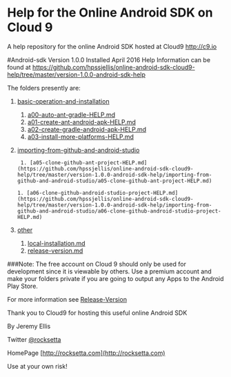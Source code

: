 # Help for the Online Android SDK on Cloud 9
A help repository for the online Android SDK hosted at Cloud9 http://c9.io


#Android-sdk Version 1.0.0
Installed April 2016 Help Information can be found at https://github.com/hpssjellis/online-android-sdk-cloud9-help/tree/master/version-1.0.0-android-sdk-help

The folders presently are:

1. [basic-operation-and-installation](https://github.com/hpssjellis/online-android-sdk-cloud9-help/tree/master/version-1.0.0-android-sdk-help/basic-operation-and-installation)
   1. [a00-auto-ant-gradle-HELP.md](https://github.com/hpssjellis/online-android-sdk-cloud9-help/tree/master/version-1.0.0-android-sdk-help/basic-operation-and-installation/a00-auto-ant-gradle-HELP.md)
   1. [a01-create-ant-android-apk-HELP.md](https://github.com/hpssjellis/online-android-sdk-cloud9-help/tree/master/version-1.0.0-android-sdk-help/basic-operation-and-installation/a01-create-ant-android-apk-HELP.md)
   1. [a02-create-gradle-android-apk-HELP.md](https://github.com/hpssjellis/online-android-sdk-cloud9-help/blob/master/version-1.0.0-android-sdk-help/basic-operation-and-installation/a02-create-gradle-android-apk-HELP.md)
   1. [a03-install-more-platforms-HELP.md](https://github.com/hpssjellis/online-android-sdk-cloud9-help/tree/master/version-1.0.0-android-sdk-help/basic-operation-and-installation/a03-install-more-platforms-HELP.md)






1. [importing-from-github-and-android-studio](https://github.com/hpssjellis/online-android-sdk-cloud9-help/tree/master/version-1.0.0-android-sdk-help/importing-from-github-and-android-studio)

        1. [a05-clone-github-ant-project-HELP.md](https://github.com/hpssjellis/online-android-sdk-cloud9-help/tree/master/version-1.0.0-android-sdk-help/importing-from-github-and-android-studio/a05-clone-github-ant-project-HELP.md)

       1. [a06-clone-github-android-studio-project-HELP.md](https://github.com/hpssjellis/online-android-sdk-cloud9-help/tree/master/version-1.0.0-android-sdk-help/importing-from-github-and-android-studio/a06-clone-github-android-studio-project-HELP.md)


1. [other](https://github.com/hpssjellis/online-android-sdk-cloud9-help/tree/master/version-1.0.0-android-sdk-help/other)

   1. [local-installation.md](https://github.com/hpssjellis/online-android-sdk-cloud9-help/tree/master/version-1.0.0-android-sdk-help/other/local-installation.md)
   1. [release-version.md](https://github.com/hpssjellis/online-android-sdk-cloud9-help/tree/master/version-1.0.0-android-sdk-help/other/release-version.md)



###Note: The free account on Cloud 9 should only be used for development since it is viewable by others. Use a premium account and make your folders private if you are going to output any Apps to the Android Play Store. 

For more information see [Release-Version](https://github.com/hpssjellis/online-android-sdk-cloud9-help/blob/master/version-1.0.0-android-sdk-help/other/release-version.md)  


Thank you to Cloud9 for hosting this useful online Android SDK

By Jeremy Ellis

Twitter [@rocksetta](https://twitter.com/rocksetta)

HomePage [http://rocksetta.com](http://rocksetta.com)

Use at your own risk!

